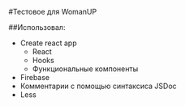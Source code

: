 #Тестовое для WomanUP


##Использовал:
 * Create react app
   * React
   * Hooks
   * Функциональные компоненты  
 * Firebase
 * Комментарии с помощью синтаксиса JSDoc
 * Less


